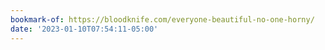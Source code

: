 ```yaml
---
bookmark-of: https://bloodknife.com/everyone-beautiful-no-one-horny/
date: '2023-01-10T07:54:11-05:00'
---
```

